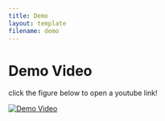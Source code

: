 ```yaml
---
title: Demo
layout: template
filename: demo
--- 
```


# Demo Video 
click the figure below to open a youtube link!


[![Demo Video]("figs/UIroute.png")](https://www.youtube.com/watch?v=1yXoEF6kSD8)
